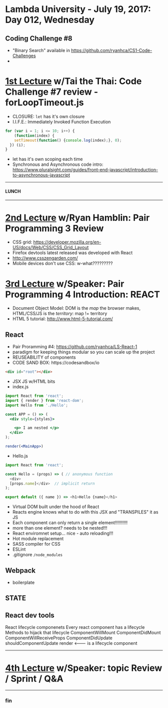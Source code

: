 # Lambda University - July 19, 2017: Day 012, Wednesday
## Coding Challenge #8
- "Binary Search" available in https://github.com/ryanhca/CS1-Code-Challenges
-
# [1st Lecture](https://youtu.be/WVevuObf0Ak) w/Tai the Thai: Code Challenge #7 review - forLoopTimeout.js
- CLOSURE: `let` has it's own closure
- I.I.F.E.: Immediately Invoked Function Execution

```js
for (var i = 1; i <= 10; i++) {
	(function(index) {
    setTimeout(function() {console.log(index);}, 0);
  }) (i);
}
```

- let has it's own scoping each time
- Synchronous and Asynchronous code intro: https://www.pluralsight.com/guides/front-end-javascript/introduction-to-asynchronous-javascript

***
#### LUNCH
***

# [2nd Lecture](VIDEO_RECORDED_NOT_POSTED) w/Ryan Hamblin: Pair Programming 3 Review
- CSS grid: https://developer.mozilla.org/en-US/docs/Web/CSS/CSS_Grid_Layout
- Firefox devtools latest released was developed with React
- http://www.csszengarden.com/
- Mobile devices don't use CSS: w-what?????????


# [3rd Lecture](https://youtu.be/exFWxA8mGLo) w/Speaker: Pair Programming 4 Introduction: REACT
- Document Object Model: DOM is the _map_ the browser makes, HTML/CSS/JS is the _territory_: map != territory
- HTML 5 tutorial: http://www.html-5-tutorial.com/
## []() React
- Pair Proramming #4: https://github.com/ryanhca/LS-React-1
- paradigm for keeping things modular so you can scale up the project
- REUSEABILITY of components
- CODE SAND BOX: https://codesandbox/io

```html
<div id="root"></div>
```

- JSX JS w/HTML bits
- index.js
```jsx
import React from 'react';
import { render } from 'react-dom';
import Hello from './Hello';

const APP = () => (
  <div style={styles}>

    <p> I am nested </p>
  </div>
);

render(<MainApp>)
```

- Hello.js
```js
import React from 'react';

const Hello = (props) => ( // anonymous function
  <div>
  [props.name]</div>  // implicit return
);

export default ({ name }) => <h1>Hello {name}</h1>
```


- Virtual DOM built under the hood of React
- Reacts engine knows what to do with this JSX and "TRANSPILES" it as JS
- Each component can only return a single element!!!!!!!!!!
- more than one element? needs to be nested!!!
- React enviromnet setup... nice - auto reloading!!!
- Hot module replacement
- SASS compiler for CSS
- ESLint
- .gitignore `/node_modules`

## Webpack
- boilerplate

## STATE

## React dev tools
React lifecycle componenets
Every react component has a lifecycle
Methods to hijack that lifecycle
ComponentWillMount
ComponentDidMount
ComponentWillReceiveProps
ComponentDidUpdate
shouldComponentUpdate
render <--- is a lifecycle component

***
# [4th Lecture](URL) w/Speaker: topic Review / Sprint / Q&A
***
### fin
